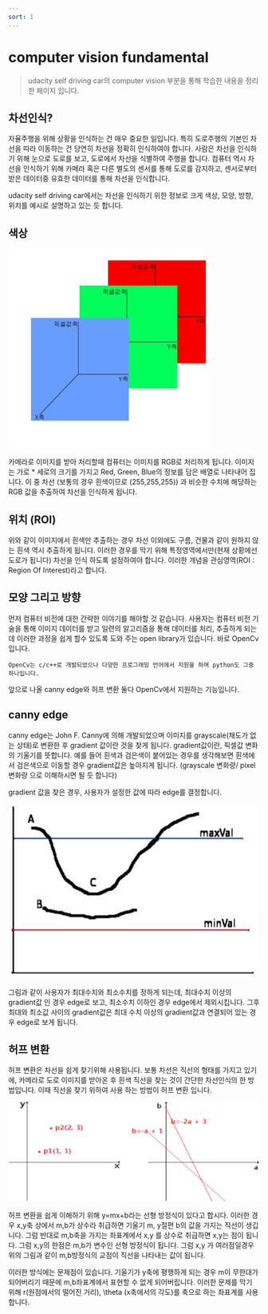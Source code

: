 ```yaml
---
sort: 1
---
```



# computer vision fundamental

> udacity self driving car의 computer vision 부분을 통해 학습한 내용을 정리한 페이지 입니다. 

## 차선인식?
자율주행을 위해 상황을 인식하는 건 매우 중요한 일입니다. 특히 도로주행의 기본인 차선을 따라 이동하는 건 당연히 차선을 정확히 인식하여야 합니다.
사람은 차선을 인식하기 위해 눈으로 도로를 보고, 도로에서 차선을 식별하여 주행을 합니다. 
컴퓨터 역시 차선을 인식하기 위해 카메라 혹은 다른 별도의 센서를 통해 도로를 감지하고, 센서로부터 받은 데이터중 유효한 데이터를 통해 차선을 인식합니다.

udacity self driving car에서는 차선을 인식하기 위한 정보로 크게 색상, 모양, 방향, 위치를 예시로 설명하고 있는 듯 합니다.

## 색상

<img src="/computervision/config/RGB.jpeg"  width="400" height="400">

카메라로 이미지를 받아 처리할때 컴퓨터는 이미지를 RGB로 처리하게 됩니다. 이미지는 가로 * 세로의 크기를 가지고 Red, Green, Blue의 정보를 담은 배열로 나타내어 집니다. 
이 중 차선 (보통의 경우 흰색이므로  (255,255,255)) 과 비슷한 수치에 해당하는 RGB 값을 추출하여 차선을 인식하게 됩니다.

## 위치 (ROI)
위와 같이 이미지에서 흰색만 추출하는 경우 차선 이외에도 구름, 건물과 같이 원하지 않는 흰색 역시 추출하게 됩니다. 
이러한 경우를 막기 위해 특정영역에서만(현재 상황에선 도로가 됩니다) 차선을 인식 하도록 설정하여야 합니다. 
이러한 개념을 관심영역(ROI : Region Of Interest)라고 합니다.

## 모양 그리고 방향

먼저 컴퓨터 비전에 대한 간략한 이야기를 해야할 것 같습니다. 
사용자는 컴퓨터 비전 기술을 통해 이미지 데이터를 받고 일련의 알고리즘을 통해 데이터를 처리, 추출하게 되는데 이러한 과정을 쉽게 할수 있도록 도와 주는 open library가 있습니다. 바로 OpenCv입니다.
```note
OpenCv는 c/c++로 개발되었으나 다양한 프로그래밍 언어에서 지원을 하며 python도 그중 하나입니다.
```
앞으로 나올 canny edge와 허프 변환 둘다 OpenCv에서 지원하는 기능입니다.

## canny edge 
canny edge는 John F. Canny에 의해 개발되었으며 이미지를 grayscale(채도가 없는 상태)로 변환한 후 gradient 값이란 것을 찾게 됩니다.
gradient값이란, 픽셀값 변화의 기울기를 뜻합니다. 
예를 들어 흰색과 검은색이 붙어있는 경우를 생각해보면 흰색에서 검은색으로 이동할 경우 gradient값은 높아지게 됩니다. (grayscale 변화량/ pixel 변화량 으로 이해하시면 될 듯 합니다)

gradient 값을 찾은 경우, 사용자가 설정한 값에 따라 edge를 결정합니다.

<img src="/computervision/config/canny.jpeg"  width="500" height="350">

그림과 같이 사용자가 최대수치와 최소수치를 정하게 되는데, 최대수치 이상의 gradient값 인 경우 edge로 보고, 최소수치 이하인 경우 edge에서 제외시킵니다. 그후 최대와 최소값 사이의 gradient값은 최대 수치 이상의 gradient값과 연결되어 있는 경우 edge로 보게 됩니다.

## 허프 변환

허프 변환은 차선을 쉽게 찾기위해 사용됩니다. 보통 차선은 직선의 형태를 가지고 있기에, 카메라로 도로 이미지를 받아온 후 흰색 직선을 찾는 것이 간단한 차선인식의 한 방법입니다. 이때 직선을 찾기 위하여 사용 하는 방법이 허프 변환 입니다.

<img src="/computervision/config/허프.png" width="600" height="200" >

허프 변환을 쉽게 이해하기 위해 y=mx+b라는 선형 방정식이 있다고 합시다. 이러한 경우 x,y축 상에서 m,b가 상수라 취급하면 기울기 m, y절편 b의 값을 가지는 직선이 생깁니다. 
그럼 반대로 m,b축을 가지는 좌표계에서 x,y 를 상수로 취급하면 x,y는 점이 됩니다. 그럼 x,y의 한점은 m,b가 변수인 선형 방정식이 됩니다.
그럼 x,y 가 여러점일경우 위의 그림과 같이 m,b방정식의 교점이 직선을 나타내는 값이 됩니다.

이러한 방식에는 문제점이 있습니다. 기울기가 y축에 평행하게 되는 경우 m이 무한대가 되어버리기 때문에 m,b좌표계에서 표현할 수 없게 되어버립니다. 이러한 문제를 막기 위해 r(원점에서의 떨어진 거리), \theta (x축에서의 각도)를 축으로 하는 좌표계를 사용합니다.
